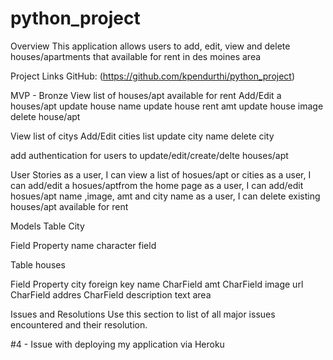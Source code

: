 # python_project
Overview
This application allows users to add, edit, view and delete houses/apartments that available for rent in des moines area

Project Links
GitHub: (https://github.com/kpendurthi/python_project)


MVP - Bronze
View list of houses/apt available for rent
Add/Edit a houses/apt 
update house name
update house rent amt
update house image 
delete house/apt


View list of citys
Add/Edit cities list
update city name
delete city


add authentication for users to update/edit/create/delte houses/apt 

User Stories
as a user, I can view a list of hosues/apt or cities
as a user, I can add/edit a hosues/aptfrom the home page
as a user, I can add/edit hosues/apt name ,image, amt and city name
as a user, I can delete existing houses/apt available for rent

Models
Table City

Field	Property
name	character field


Table houses

Field	Property
city	foreign key
name 	CharField
amt	CharField
image url	CharField
addres CharField
description	text area

Issues and Resolutions
Use this section to list of all major issues encountered and their resolution.

#4 - Issue with deploying my application via Heroku